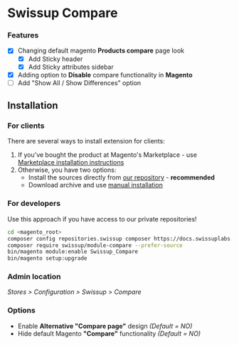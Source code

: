 # Swissup Compare

### Features

 - [x] Changing default magento **Products compare** page look
     - [x] Add Sticky header
     - [x] Add Sticky attributes sidebar
 - [x] Adding option to **Disable** compare functionality in **Magento**
 - [ ] Add "Show All / Show Differences" option

## Installation

### For clients

There are several ways to install extension for clients:

 1. If you've bought the product at Magento's Marketplace - use
    [Marketplace installation instructions](https://docs.magento.com/marketplace/user_guide/buyers/install-extension.html)
 2. Otherwise, you have two options:
    - Install the sources directly from [our repository](https://docs.swissuplabs.com/m2/extensions/compare/installation/composer/) - **recommended**
    - Download archive and use [manual installation](https://docs.swissuplabs.com/m2/extensions/compare/installation/manual/)

### For developers

Use this approach if you have access to our private repositories!

```bash
cd <magento_root>
composer config repositories.swissup composer https://docs.swissuplabs.com/packages/
composer require swissup/module-compare --prefer-source
bin/magento module:enable Swissup_Compare
bin/magento setup:upgrade
```

### Admin location

_Stores > Configuration > Swissup > Compare_

### Options

 *  Enable **Alternative "Compare page"** design
    _(Default = NO)_
 *  Hide default Magento **"Compare"** functionality
    _(Default = NO)_
